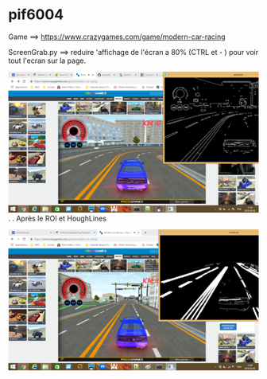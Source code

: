 # pif6004

Game  ==>  https://www.crazygames.com/game/modern-car-racing  

ScreenGrab.py  ==>  reduire 'affichage de l'écran a 80% (CTRL et - ) pour voir tout l'ecran sur la page.

![](image/Screen%20Shot%2005-03-19%20at%2011.54%20AM.PNG)
.
.
Après le ROI et HoughLines

![](image/Screen%20Shot%2005-03-19%20at%2001.49%20PM.PNG)

